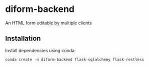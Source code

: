 # diform-backend
An HTML form editable by multiple clients

## Installation

Install dependencies using conda:

    conda create -n diform-backend flask-sqlalchemy flask-restless
